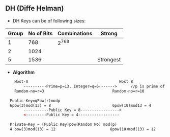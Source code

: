 ## DH (Diffe Helman)
- DH Keys can be of following sizes:

|Group|No of Bits|Combinations|Strong|
|---|---|---|---|
|1|768|2<sup>768</sup>||
|2|1024|||
|5|1536||Strongest|

- **Algorithm**
```html
    Host-A                                        Host B 
        ----------Prime=p=13, Integer=q=6------->      //p is prime of min 600 digits
    Random-no=r=3                              Random-no=r=10
    
  Public-Key=qPow(r)modp 
  6pow(3)mod(13) = 8                           6pow(10)mod13 = 4
        -----------Public Key = 8----------------->
        <---------Public Key = 4------------------
        
  Private-Key = (Public Key)pow(Random No) mod(p)             
  4 pow(3)mod(13) = 12                        8pow(10)mod(13) = 12 
```            
